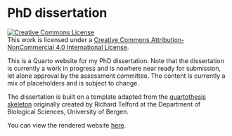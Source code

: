 # PhD dissertation

<!-- badges: start -->
<a rel="license" href="http://creativecommons.org/licenses/by-nc/4.0/"><img alt="Creative Commons License" style="border-width:0" src="https://i.creativecommons.org/l/by-nc/4.0/80x15.png" /></a><br />This work is licensed under a <a rel="license" href="http://creativecommons.org/licenses/by-nc/4.0/">Creative Commons Attribution-NonCommercial 4.0 International License</a>.
<!-- badges: end -->

This is a Quarto website for my PhD dissertation. Note that the dissertation is currently a work in progress and is nowhere near ready for submission, let alone approval by the assessment committee. The content is currently a mix of placeholders and is subject to change.

The dissertation is built on a template adapted from the [quartothesis skeleton](https://github.com/biostats-r/quartothesis) originally created by Richard Telford at the Department of Biological Sciences, University of Bergen.

You can view the rendered website [here](https://aastedet.github.io/dissertation/).

